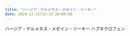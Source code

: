 ```yaml
---
title: "ハージア・テルメネス・メゼイン・リーキー"
date: 2024-12-21T15:33:26+09:00
---
```

ハージア・テルメネス・メゼイン・リーキー
ハプネクロフェン
